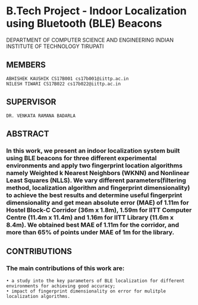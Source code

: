 # B.Tech Project - Indoor Localization using Bluetooth (BLE) Beacons
DEPARTMENT OF COMPUTER SCIENCE AND ENGINEERING
INDIAN INSTITUTE OF TECHNOLOGY TIRUPATI

## MEMBERS
	ABHISHEK KAUSHIK CS17B001 cs17b001@iittp.ac.in
	NILESH TIWARI CS17B022 cs17b022@iittp.ac.in

## SUPERVISOR
	DR. VENKATA RAMANA BADARLA

## ABSTRACT
###	In this work, we present an indoor localization system built using BLE beacons for three different experimental environments and apply two fingerprint location algorithms namely Weighted k Nearest Neighbors (WKNN) and Nonlinear Least Squares (NLLS). We vary different parameters(filtering method, localization algorithm and fingerprint dimensionality) to achieve the best results and determine useful fingerprint dimensionality and get mean absolute error (MAE) of 1.11m for Hostel Block-C Corridor (36m x 1.8m), 1.59m for IITT Computer Centre (11.4m x 11.4m) and 1.16m for IITT Library (11.6m x 8.4m). We obtained best MAE of 1.11m for the corridor, and more than 65% of points under MAE of 1m for the library.

## CONTRIBUTIONS
###	The main contributions of this work are:
	• a study into the key parameters of BLE localization for different environments for achieving good accuracy;
	• impact of fingerprint dimensionality on error for mulitple localization algorithms.